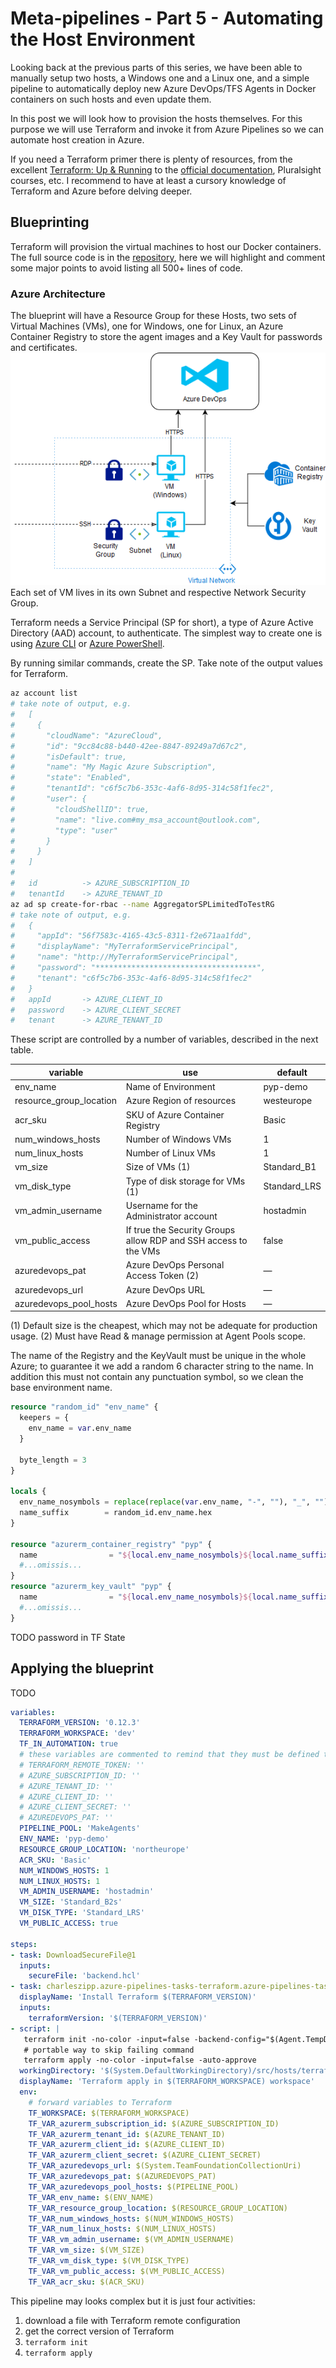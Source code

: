 # Meta-pipelines - Part 5 - Automating the Host Environment

Looking back at the previous parts of this series, we have been able to manually setup two hosts, a Windows one and a Linux one, and a simple pipeline to automatically deploy new Azure DevOps/TFS Agents in Docker containers on such hosts and even update them.

In this post we will look how to provision the hosts themselves. For this purpose we will use Terraform and invoke it from Azure Pipelines so we can automate host creation in Azure.

If you need a Terraform primer there is plenty of resources, from the excellent [Terraform: Up & Running](https://www.terraformupandrunning.com/) to the [official documentation](https://www.terraform.io/docs/index.html), Pluralsight courses, etc. I recommend to have at least a cursory knowledge of Terraform and Azure before delving deeper.



## Blueprinting

Terraform will provision the virtual machines to host our Docker containers. The full source code is in the [repository](https://github.com/giuliov/pipeline-your-pipelines), here we will highlight and comment some major points to avoid listing all 500+ lines of code.

### Azure Architecture

The blueprint will have a Resource Group for these Hosts, two sets of Virtual Machines (VMs), one for Windows, one for Linux, an Azure Container Registry to store the agent images and a Key Vault for passwords and certificates.
![Azure architecture](./images/PYP-architecture.png)
Each set of VM lives in its own Subnet and respective Network Security Group.

Terraform needs a Service Principal (SP for short), a type of Azure Active Directory (AAD) account, to authenticate. The simplest way to create one is using [Azure CLI](https://docs.microsoft.com/en-us/cli/azure/create-an-azure-service-principal-azure-cli?view=azure-cli-latest) or [Azure PowerShell](https://docs.microsoft.com/en-us/powershell/azure/create-azure-service-principal-azureps?view=azps-2.4.0).

By running similar commands, create the SP. Take note of the output values for Terraform.

```bash
az account list
# take note of output, e.g.
#   [
#     {
#       "cloudName": "AzureCloud",
#       "id": "9cc84c88-b440-42ee-8847-89249a7d67c2",
#       "isDefault": true,
#       "name": "My Magic Azure Subscription",
#       "state": "Enabled",
#       "tenantId": "c6f5c7b6-353c-4af6-8d95-314c58f1fec2",
#       "user": {
#         "cloudShellID": true,
#         "name": "live.com#my_msa_account@outlook.com",
#         "type": "user"
#       }
#     }
#   ]
# 
#   id          -> AZURE_SUBSCRIPTION_ID
#   tenantId    -> AZURE_TENANT_ID
az ad sp create-for-rbac --name AggregatorSPLimitedToTestRG
# take note of output, e.g.
#   {
#     "appId": "56f7583c-4165-43c5-8311-f2e671aa1fdd",
#     "displayName": "MyTerraformServicePrincipal",
#     "name": "http://MyTerraformServicePrincipal",
#     "password": "************************************",
#     "tenant": "c6f5c7b6-353c-4af6-8d95-314c58f1fec2"
#   }
#   appId       -> AZURE_CLIENT_ID
#   password    -> AZURE_CLIENT_SECRET
#   tenant      -> AZURE_TENANT_ID
```

These script are controlled by a number of variables, described in the next table.

variable | use | default
---------|-----|-----------------
env_name | Name of Environment | pyp-demo
resource_group_location | Azure Region of resources | westeurope
acr_sku | SKU of Azure Container Registry | Basic
num_windows_hosts | Number of Windows VMs | 1
num_linux_hosts | Number of Linux VMs | 1
vm_size | Size of VMs (1) | Standard_B1
vm_disk_type | Type of disk storage for VMs (1) | Standard_LRS
vm_admin_username | Username for the Administrator account | hostadmin
vm_public_access | If true the Security Groups allow RDP and SSH access to the VMs | false
azuredevops_pat | Azure DevOps Personal Access Token (2) | —
azuredevops_url | Azure DevOps URL | —
azuredevops_pool_hosts | Azure DevOps Pool for Hosts | —

(1) Default size is the cheapest, which may not be adequate for production usage.
(2) Must have Read & manage permission at Agent Pools scope.

The name of the Registry and the KeyVault must be unique in the whole Azure; to guarantee it we add a random 6 character string to the name. In addition this must not contain any punctuation symbol, so we clean the base environment name.

```terraform
resource "random_id" "env_name" {
  keepers = {
    env_name = var.env_name
  }

  byte_length = 3
}

locals {
  env_name_nosymbols = replace(replace(var.env_name, "-", ""), "_", "")
  name_suffix        = random_id.env_name.hex
}

resource "azurerm_container_registry" "pyp" {
  name                = "${local.env_name_nosymbols}${local.name_suffix}"
  #...omissis...
}
resource "azurerm_key_vault" "pyp" {
  name                = "${local.env_name_nosymbols}${local.name_suffix}"
  #...omissis...
}
```

TODO password in TF State

## Applying the blueprint
TODO 

```yaml
variables:
  TERRAFORM_VERSION: '0.12.3'
  TERRAFORM_WORKSPACE: 'dev'
  TF_IN_AUTOMATION: true
  # these variables are commented to remind that they must be defined through the web interface and marked secure
  # TERRAFORM_REMOTE_TOKEN: ''
  # AZURE_SUBSCRIPTION_ID: ''
  # AZURE_TENANT_ID: ''
  # AZURE_CLIENT_ID: ''
  # AZURE_CLIENT_SECRET: ''
  # AZUREDEVOPS_PAT: ''
  PIPELINE_POOL: 'MakeAgents'
  ENV_NAME: 'pyp-demo'
  RESOURCE_GROUP_LOCATION: 'northeurope'
  ACR_SKU: 'Basic'
  NUM_WINDOWS_HOSTS: 1
  NUM_LINUX_HOSTS: 1
  VM_ADMIN_USERNAME: 'hostadmin'
  VM_SIZE: 'Standard_B2s'
  VM_DISK_TYPE: 'Standard_LRS'
  VM_PUBLIC_ACCESS: true

steps:
- task: DownloadSecureFile@1
  inputs:
    secureFile: 'backend.hcl'
- task: charleszipp.azure-pipelines-tasks-terraform.azure-pipelines-tasks-terraform-installer.TerraformInstaller@0
  displayName: 'Install Terraform $(TERRAFORM_VERSION)'
  inputs:
    terraformVersion: '$(TERRAFORM_VERSION)'
- script: |
   terraform init -no-color -input=false -backend-config="$(Agent.TempDirectory)/backend.hcl"
   # portable way to skip failing command
   terraform apply -no-color -input=false -auto-approve
  workingDirectory: '$(System.DefaultWorkingDirectory)/src/hosts/terraform'
  displayName: 'Terraform apply in $(TERRAFORM_WORKSPACE) workspace'
  env:
    # forward variables to Terraform
    TF_WORKSPACE: $(TERRAFORM_WORKSPACE)
    TF_VAR_azurerm_subscription_id: $(AZURE_SUBSCRIPTION_ID)
    TF_VAR_azurerm_tenant_id: $(AZURE_TENANT_ID)
    TF_VAR_azurerm_client_id: $(AZURE_CLIENT_ID)
    TF_VAR_azurerm_client_secret: $(AZURE_CLIENT_SECRET)
    TF_VAR_azuredevops_url: $(System.TeamFoundationCollectionUri)
    TF_VAR_azuredevops_pat: $(AZUREDEVOPS_PAT)
    TF_VAR_azuredevops_pool_hosts: $(PIPELINE_POOL)
    TF_VAR_env_name: $(ENV_NAME)
    TF_VAR_resource_group_location: $(RESOURCE_GROUP_LOCATION)
    TF_VAR_num_windows_hosts: $(NUM_WINDOWS_HOSTS)
    TF_VAR_num_linux_hosts: $(NUM_LINUX_HOSTS)
    TF_VAR_vm_admin_username: $(VM_ADMIN_USERNAME)
    TF_VAR_vm_size: $(VM_SIZE)
    TF_VAR_vm_disk_type: $(VM_DISK_TYPE)
    TF_VAR_vm_public_access: $(VM_PUBLIC_ACCESS)
    TF_VAR_acr_sku: $(ACR_SKU)
```

This pipeline may looks complex but it is just four activities:
1. download a file with Terraform remote configuration
2. get the correct version of Terraform
3. `terraform init`
4. `terraform apply`